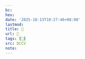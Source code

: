 ```yaml
---
bc:
hex:
date: '2025-10-13T10:27:46+08:00'
lastmod:
title: 􅗵
url: 􅗵
tags: [𩺸]
src: DCCV
note:
---
```

